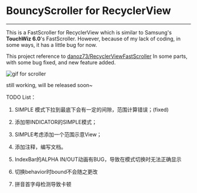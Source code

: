 # BouncyScroller for RecyclerView


----------


This is a FastScroller for RecyclerView which is similar to Samsung's **TouchWiz 6.0**'s FastScroller. However, because of my lack of coding, in some ways, it has a little bug for now.

This project reference to [danoz73/RecyclerViewFastScroller][1] In some parts, with some bug fixed, and new feature added.

![gif for scroller][2]

still working, will be released soon~

TODO List：

1. SIMPLE 模式下拉到最底下会有一定的间隙，范围计算错误；(fixed)

2. 添加带INDICATOR的SIMPLE模式；

3. SIMPLE考虑添加一个范围示意View；

4. 添加注释，编写文档。

5. IndexBar的ALPHA IN/OUT动画有BUG，导致在模式切换时无法正确显示

6. 切换behavior时bound不会随之更改

7. 拼音首字母检测导致卡顿

  [1]: https://github.com/danoz73/RecyclerViewFastScroller
  [2]: https://github.com/microstudent/microstudent.github.io/raw/master/b.gif
